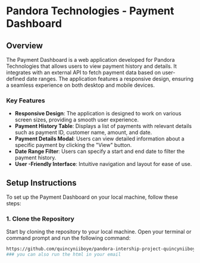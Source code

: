 
# Pandora Technologies - Payment Dashboard

## Overview

The Payment Dashboard is a web application developed for Pandora Technologies that allows users to view payment history and details. It integrates with an external API to fetch payment data based on user-defined date ranges. The application features a responsive design, ensuring a seamless experience on both desktop and mobile devices.

### Key Features

- **Responsive Design**: The application is designed to work on various screen sizes, providing a smooth user experience.
- **Payment History Table**: Displays a list of payments with relevant details such as payment ID, customer name, amount, and date.
- **Payment Details Modal**: Users can view detailed information about a specific payment by clicking the "View" button.
- **Date Range Filter**: Users can specify a start and end date to filter the payment history.
- **User -Friendly Interface**: Intuitive navigation and layout for ease of use.

## Setup Instructions

To set up the Payment Dashboard on your local machine, follow these steps:

### 1. Clone the Repository

Start by cloning the repository to your local machine. Open your terminal or command prompt and run the following command:

```bash
https://github.com/quincyniiboye/pandora-intership-project-quincyniiboye
### you can also run the html in your email
